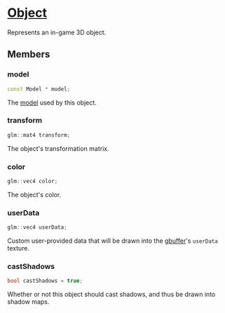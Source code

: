 # [Object](Object.hpp)

Represents an in-game 3D object.

## Members

### model

```cpp
const Model * model;
```

The [model](model/Model.md) used by this object.

### transform

```cpp
glm::mat4 transform;
```

The object's transformation matrix.

### color

```cpp
glm::vec4 color;
```

The object's color.

### userData

```cpp
glm::vec4 userData;
```

Custom user-provided data that will be drawn into the [gbuffer](impl/GBuffer.md)'s `userData` texture.

### castShadows

```cpp
bool castShadows = true;
```

Whether or not this object should cast shadows, and thus be drawn into shadow maps.